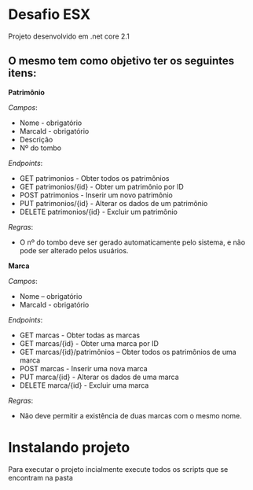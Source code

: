 # Desafio ESX

Projeto desenvolvido em .net core 2.1

## O mesmo tem como objetivo ter os seguintes itens:
 
**Patrimônio**

*Campos*:
- Nome - obrigatório
- MarcaId - obrigatório
- Descrição
- Nº do tombo

*Endpoints*:

- GET patrimonios - Obter todos os patrimônios
- GET patrimonios/{id} - Obter um patrimônio por ID
- POST patrimonios - Inserir um novo patrimônio
- PUT patrimonios/{id} - Alterar os dados de um patrimônio
- DELETE patrimonios/{id} - Excluir um patrimônio

*Regras*:

- O nº do tombo deve ser gerado automaticamente pelo sistema, e não pode ser alterado pelos usuários. 

**Marca**

*Campos*:

- Nome – obrigatório
- MarcaId - obrigatório

*Endpoints*:

- GET marcas - Obter todas as marcas
- GET marcas/{id} - Obter uma marca por ID
- GET marcas/{id}/patrimônios – Obter todos os patrimônios de uma marca
- POST marcas - Inserir uma nova marca
- PUT marca/{id} - Alterar os dados de uma marca
- DELETE marca/{id} - Excluir uma marca

*Regras*:
- Não deve permitir a existência de duas marcas com o mesmo nome.


# Instalando projeto

Para executar o projeto incialmente execute todos os scripts que se encontram na pasta 
